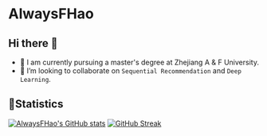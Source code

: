 # AlwaysFHao

## Hi there 👋
- 🔭 I am currently pursuing a master's degree at Zhejiang A & F University. 
- 👯 I’m looking to collaborate on `Sequential Recommendation` and `Deep Learning`. 


## 🚀Statistics
[![AlwaysFHao's GitHub stats](https://github-readme-stats.vercel.app/api?username=alwaysfhao&show_icons=true)](https://github.com/alwaysfhao/) [![GitHub Streak](https://github-readme-streak-stats.herokuapp.com?user=alwaysfhao&locale=zh)](https://git.io/streak-stats)


<!--
**AlwaysFHao/AlwaysFHao** is a ✨ _special_ ✨ repository because its `README.md` (this file) appears on your GitHub profile.

Here are some ideas to get you started:
- 🔭 I’m currently working on ...
- 🌱 I’m currently learning ...
- 👯 I’m looking to collaborate on ...
- 🤔 I’m looking for help with ...
- 💬 Ask me about ...
- 📫 How to reach me: ...
- 😄 Pronouns: ...
- ⚡ Fun fact: ...
-->
